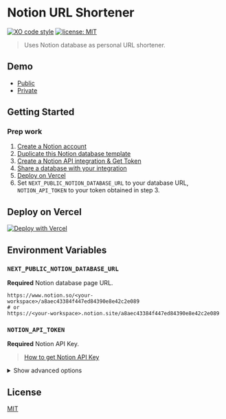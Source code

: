 # Notion URL Shortener

[![XO code style](https://img.shields.io/badge/code_style-XO-5ed9c7.svg)](https://github.com/xojs/xo)
[![license: MIT](https://img.shields.io/badge/license-MIT-green.svg)](./LICENSE)

> Uses Notion database as personal URL shortener.

## Demo

- [Public](https://notion-url-shortener.vercel.app/)
- [Private](https://notion-url-shortener-git-develop-younho9.vercel.app/)

## Getting Started

### Prep work

1. [Create a Notion account](https://www.notion.so/signup)
2. [Duplicate this Notion database template](https://younho9.notion.site/0382396e66cd4575901bd3ba0959fdb9?v=8dc11ef9545f494bbc4bb2380b926d0e)
3. [Create a Notion API integration & Get Token](https://developers.notion.com/docs#step-1-create-an-integration)
4. [Share a database with your integration](https://developers.notion.com/docs#step-2-share-a-database-with-your-integration)
5. [Deploy on Vercel](<https://vercel.com/new/clone?repository-url=https%3A%2F%2Fgithub.com%2Fyounho9%2Fnotion-url-shortener%2Ftree%2Fmain&env=NEXT_PUBLIC_NOTION_DATABASE_URL,NOTION_API_TOKEN&envDescription=Notion%20Database%20%26%20Notion%20API%20token%20is%20required.&envLink=https%3A%2F%2Fgithub.com%2Fyounho9%2Fnotion-url-shortener%23environment-variables&project-name=notion-url-shortener&repo-name=notion-url-shortener&demo-title=Notion%20URL%20Shortener&demo-description=Notion%20URL%20Shortener%20(Public)&demo-url=https%3A%2F%2Fnotion-url-shortener.vercel.app%2F>)
6. Set `NEXT_PUBLIC_NOTION_DATABASE_URL` to your database URL, `NOTION_API_TOKEN` to your token obtained in step 3.

## Deploy on Vercel

[![Deploy with Vercel](https://vercel.com/button)](<https://vercel.com/new/clone?repository-url=https%3A%2F%2Fgithub.com%2Fyounho9%2Fnotion-url-shortener%2Ftree%2Fmain&env=NEXT_PUBLIC_NOTION_DATABASE_URL,NOTION_API_TOKEN&envDescription=Notion%20Database%20%26%20Notion%20API%20token%20is%20required.&envLink=https%3A%2F%2Fgithub.com%2Fyounho9%2Fnotion-url-shortener%23environment-variables&project-name=notion-url-shortener&repo-name=notion-url-shortener&demo-title=Notion%20URL%20Shortener&demo-description=Notion%20URL%20Shortener%20(Public)&demo-url=https%3A%2F%2Fnotion-url-shortener.vercel.app%2F>)

## Environment Variables

### `NEXT_PUBLIC_NOTION_DATABASE_URL`

**Required** Notion database page URL.

```
https://www.notion.so/<your-workspace>/a8aec43384f447ed84390e8e42c2e089
# or
https://<your-workspace>.notion.site/a8aec43384f447ed84390e8e42c2e089
```

### `NOTION_API_TOKEN`

**Required** Notion API Key.

> [How to get Notion API Key](https://developers.notion.com/docs)

<details>
  <summary>Show advanced options</summary>

### `USE_TOKEN_AUTH`

If set to `true`, visitors without tokens cannot submit new URLs.

_Default_ `false`

### `MAXIMUM_ZERO_WIDTH_SHORTEN_LENGTH`

Maximum length of URL path with zero width shorten.

_Default_ `8`

### `MAXIMUM_BASE64_SHORTEN_LENGTH`

Maximum length of URL path with base64 shorten.

_Default_ `7`

### `MAXIMUM_GENERATION_ATTEMPTS`

Maximum number of times to retry when the generated URL path conflicts with the already registered URL path.

_Default_ `5`

</details>

## License

[MIT](LICENSE)

